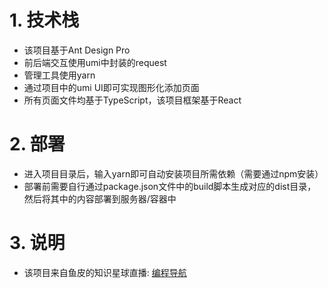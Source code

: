 # 1. 技术栈
- 该项目基于Ant Design Pro
- 前后端交互使用umi中封装的request
- 管理工具使用yarn
- 通过项目中的umi UI即可实现图形化添加页面
- 所有页面文件均基于TypeScript，该项目框架基于React

# 2. 部署
- 进入项目目录后，输入yarn即可自动安装项目所需依赖（需要通过npm安装）
- 部署前需要自行通过package.json文件中的build脚本生成对应的dist目录，然后将其中的内容部署到服务器/容器中

# 3. 说明
- 该项目来自鱼皮的知识星球直播: [编程导航](https://yupi.icu/)
